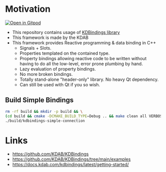 
# Motivation

<a href="https://gitpod.io/#https://github.com/wahabshah/KDBindings-cpp" rel="nofollow noopener noreferrer" target="_blank" class="after:hidden"><img src="https://gitpod.io/button/open-in-gitpod.svg" alt="Open in Gitpod"></a>

* This repository contains usage of [KDBindings library](https://docs.kdab.com/kdbindings/latest/)
* This framework is made by the KDAB
* This framework provides Reactive programming & data binding in C++
  * Signals + Slots.
  * Properties templated on the contained type.
  * Property bindings allowing reactive code to be written without having to do all the low-level, error prone plumbing by hand.
  * Lazy evaluation of property bindings.
  * No more broken bindings.
  * Totally stand-alone "header-only" library. No heavy Qt dependency.
  * Can still be used with Qt if you so wish.

## Build Simple Bindings
```sh
rm -rf build && mkdir -p build && \
(cd build && cmake -DCMAKE_BUILD_TYPE=Debug .. && make clean all VERBOSE=1) && \
./build/kdbindings-simple-connection
```

# Links

* https://github.com/KDAB/KDBindings
* https://github.com/KDAB/KDBindings/tree/main/examples
* https://docs.kdab.com/kdbindings/latest/getting-started/